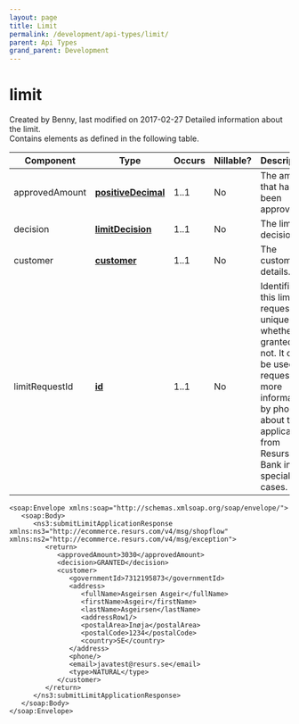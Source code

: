 ```yaml
---
layout: page
title: Limit
permalink: /development/api-types/limit/
parent: Api Types
grand_parent: Development
---
```




# limit 
Created by Benny, last modified on 2017-02-27
Detailed information about the limit.  
Contains elements as defined in the following table.
  
| Component      | Type                                                | Occurs | Nillable? | Description                                                                                                                                                                         |
|----------------|-----------------------------------------------------|--------|-----------|-------------------------------------------------------------------------------------------------------------------------------------------------------------------------------------|
| approvedAmount | **[positiveDecimal](Simple-Types..._1475653.html)** | 1..1   | No        | The amount that has been approved.                                                                                                                                                  |
| decision       | **[limitDecision](limitDecision_1475720.html)**     | 1..1   | No        | The limit decision.                                                                                                                                                                 |
| customer       | **[customer](customer_1475725.html)**               | 1..1   | No        | The customer details.                                                                                                                                                               |
| limitRequestId | **[id](Simple-Types..._1475653.html)**              | 1..1   | No        | Identifies this limit request uniquely, whether it's granted or not. It can be used to request more information, by phone, about the application from Resurs Bank in special cases. |
  
``` syntaxhighlighter-pre
<soap:Envelope xmlns:soap="http://schemas.xmlsoap.org/soap/envelope/">
   <soap:Body>
      <ns3:submitLimitApplicationResponse xmlns:ns3="http://ecommerce.resurs.com/v4/msg/shopflow" xmlns:ns2="http://ecommerce.resurs.com/v4/msg/exception">
         <return>
            <approvedAmount>3030</approvedAmount>
            <decision>GRANTED</decision>
            <customer>
               <governmentId>7312195873</governmentId>
               <address>
                  <fullName>Asgeirsen Asgeir</fullName>
                  <firstName>Asgeir</firstName>
                  <lastName>Asgeirsen</lastName>
                  <addressRow1/>
                  <postalArea>Inøja</postalArea>
                  <postalCode>1234</postalCode>
                  <country>SE</country>
               </address>
               <phone/>
               <email>javatest@resurs.se</email>
               <type>NATURAL</type>
            </customer>
         </return>
      </ns3:submitLimitApplicationResponse>
   </soap:Body>
</soap:Envelope>
```
  
  
